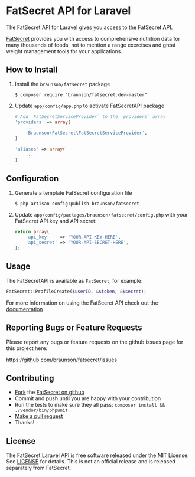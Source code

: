 FatSecret API for Laravel
============================

The FatSecret API for Laravel gives you access to the FatSecret API.

[FatSecret](http://platform.fatsecret.com/api) provides you with access to comprehensive nutrition data for many thousands of foods, not to mention a range exercises and great weight management tools for your applications.

How to Install
--------------

1.  Install the `braunson/fatsecret` package

	```shell
	$ composer require "braunson/fatsecret:dev-master"
	```

2.  Update `app/config/app.php` to activate FatSecretAPI package

	```php
	# Add `FatSecretServiceProvider` to the `providers` array
	'providers' => array(
		...
		'Braunson\FatSecret\FatSecretServiceProvider',
	)

	'aliases' => array(
		...
	)
	```


Configuration
-------------

1.  Generate a template FatSecret configuration file

	```shell
	$ php artisan config:publish braunson/fatsecret
	```

2.  Update `app/config/packages/braunson/fatsecret/config.php` with your
	FatSecret API key and API secret:

	```php
	return array(
		'api_key'    => 'YOUR-API-KEY-HERE',
		'api_secret' => 'YOUR-API-SECRET-HERE',
	);
	```


Usage
------------------------

The FatSecretAPI is available as `FatSecret`, for example:

```php
FatSecret::ProfileCreate($userID, &$token, &$secret);
```

For more information on using the FatSecret API check out the [documentation](http://platform.fatsecret.com/api/)


Reporting Bugs or Feature Requests
----------------------------------

Please report any bugs or feature requests on the github issues page for this project here:

<https://github.com/braunson/fatsecret/issues>


Contributing
------------

-   [Fork](https://help.github.com/articles/fork-a-repo) the [FatSecret on github](https://github.com/braunson/fatsecret)
-   Commit and push until you are happy with your contribution
-   Run the tests to make sure they all pass: `composer install && ./vendor/bin/phpunit`
-   [Make a pull request](https://help.github.com/articles/using-pull-requests)
-   Thanks!


License
-------

The FatSecret Laravel API is free software released under the MIT License.
See [LICENSE](https://github.com/braunson/fatsecret/blob/master/LICENSE) for details. This is not an official release and is released separately from FatSecret.
